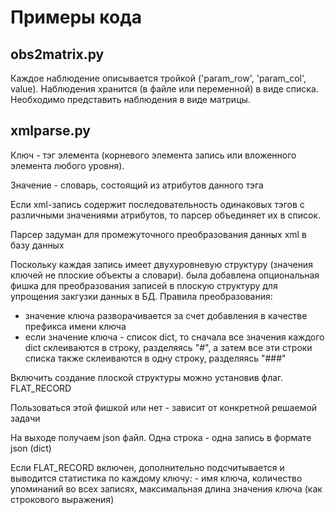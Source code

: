 # Примеры кода
## obs2matrix.py
Каждое наблюдение описывается тройкой ('param_row', 'param_col', value). Наблюдения хранится (в файле или переменной) в виде списка. Необходимо представить наблюдения в виде матрицы.

## xmlparse.py
Ключ - тэг элемента (корневого элемента запись или вложенного элемента любого уровня).

Значение - словарь, состоящий из атрибутов данного тэга

Если xml-запись содержит последовательность одинаковых тэгов с различными значениями атрибутов, то парсер объединяет их в список. 

Парсер задуман для промежуточного преобразования данных xml в базу данных 

Поскольку каждая запись имеет двухуровневую структуру (значения ключей не плоские объекты а словари). была добавлена опциональная фишка для преобразования записей в плоскую структуру для упрощения закгузки данных в БД. Правила преобразования:
- значение ключа разворачивается за счет добавления в качестве префикса имени ключа
- если значение ключа - список dict, то сначала все значения каждого dict склеиваются в строку, разделяясь "#", а затем все эти строки списка также склеиваются в одну строку, разделяясь "###"

Включить создание плоской структуры можно установив флаг. FLAT_RECORD

Пользоваться этой фишкой или нет - зависит от конкретной решаемой задачи

На выходе получаем json файл. Одна строка - одна запись в формате json (dict)

Если FLAT_RECORD включен, дополнительно подсчитывается и выводится статистика по каждому ключу: - имя ключа, количество упоминаний во всех записях, максимальная длина значения ключа (как строкового выражения)

